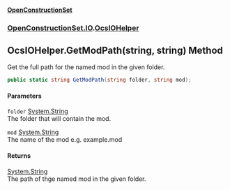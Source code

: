 #### [OpenConstructionSet](index 'index')
### [OpenConstructionSet.IO](index#OpenConstructionSet_IO 'OpenConstructionSet.IO').[OcsIOHelper](JZTSUWDp1bIPbzqkTvZY3Q 'OpenConstructionSet.IO.OcsIOHelper')
## OcsIOHelper.GetModPath(string, string) Method
Get the full path for the named mod in the given folder.  
```csharp
public static string GetModPath(string folder, string mod);
```
#### Parameters
<a name='OpenConstructionSet_IO_OcsIOHelper_GetModPath(string_string)_folder'></a>
`folder` [System.String](https://docs.microsoft.com/en-us/dotnet/api/System.String 'System.String')  
The folder that will contain the mod.
  
<a name='OpenConstructionSet_IO_OcsIOHelper_GetModPath(string_string)_mod'></a>
`mod` [System.String](https://docs.microsoft.com/en-us/dotnet/api/System.String 'System.String')  
The name of the mod e.g. example.mod
  
#### Returns
[System.String](https://docs.microsoft.com/en-us/dotnet/api/System.String 'System.String')  
The path of thge named mod in the given folder.
